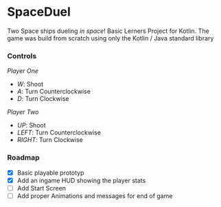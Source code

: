 # SpaceDuel
Two Space ships dueling *in space*!
Basic Lerners Project for Kotlin.
The game was build from scratch using only the Kotlin / Java standard library

### Controls

*Player One*
* _W_: Shoot
* _A_: Turn Counterclockwise
* _D_: Turn Clockwise

*Player Two*
* _UP_: Shoot
* _LEFT_: Turn Counterclockwise
* _RIGHT_: Turn Clockwise

### Roadmap
- [x] Basic playable prototyp
- [x] Add an ingame HUD showing the player stats
- [ ] Add Start Screen
- [ ] Add proper Animations and messages for end of game
